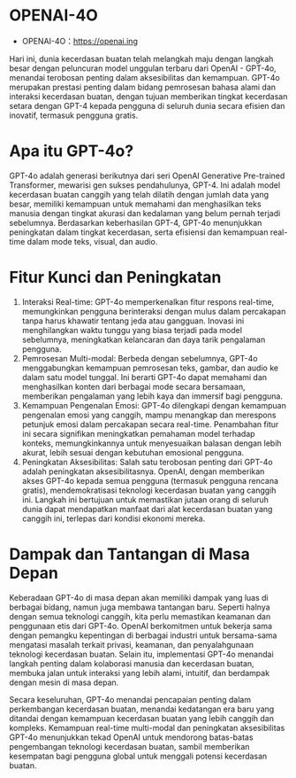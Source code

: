 # OPENAI-4O

- OPENAI-4O：https://openai.ing
  
Hari ini, dunia kecerdasan buatan telah melangkah maju dengan langkah besar dengan peluncuran model unggulan terbaru dari OpenAI - GPT-4o, menandai terobosan penting dalam aksesibilitas dan kemampuan. GPT-4o merupakan prestasi penting dalam bidang pemrosesan bahasa alami dan interaksi kecerdasan buatan, dengan tujuan memberikan tingkat kecerdasan setara dengan GPT-4 kepada pengguna di seluruh dunia secara efisien dan inovatif, termasuk pengguna gratis.

# Apa itu GPT-4o?
GPT-4o adalah generasi berikutnya dari seri OpenAI Generative Pre-trained Transformer, mewarisi gen sukses pendahulunya, GPT-4. Ini adalah model kecerdasan buatan canggih yang telah dilatih dengan jumlah data yang besar, memiliki kemampuan untuk memahami dan menghasilkan teks manusia dengan tingkat akurasi dan kedalaman yang belum pernah terjadi sebelumnya. Berdasarkan keberhasilan GPT-4, GPT-4o menunjukkan peningkatan dalam tingkat kecerdasan, serta efisiensi dan kemampuan real-time dalam mode teks, visual, dan audio.

# Fitur Kunci dan Peningkatan
1. Interaksi Real-time: GPT-4o memperkenalkan fitur respons real-time, memungkinkan pengguna berinteraksi dengan mulus dalam percakapan tanpa harus khawatir tentang jeda atau gangguan. Inovasi ini menghilangkan waktu tunggu yang biasa terjadi pada model sebelumnya, meningkatkan kelancaran dan daya tarik pengalaman pengguna.
2. Pemrosesan Multi-modal: Berbeda dengan sebelumnya, GPT-4o menggabungkan kemampuan pemrosesan teks, gambar, dan audio ke dalam satu model tunggal. Ini berarti GPT-4o dapat memahami dan menghasilkan konten dari berbagai mode secara bersamaan, memberikan pengalaman yang lebih kaya dan immersif bagi pengguna.
3. Kemampuan Pengenalan Emosi: GPT-4o dilengkapi dengan kemampuan pengenalan emosi yang canggih, mampu menangkap dan merespons petunjuk emosi dalam percakapan secara real-time. Penambahan fitur ini secara signifikan meningkatkan pemahaman model terhadap konteks, memungkinkannya untuk menyesuaikan balasan dengan lebih akurat, lebih sesuai dengan kebutuhan emosional pengguna.
4. Peningkatan Aksesibilitas: Salah satu terobosan penting dari GPT-4o adalah peningkatan aksesibilitasnya. OpenAI, dengan memberikan akses GPT-4o kepada semua pengguna (termasuk pengguna rencana gratis), mendemokratisasi teknologi kecerdasan buatan yang canggih ini. Langkah ini bertujuan untuk memastikan jutaan orang di seluruh dunia dapat mendapatkan manfaat dari alat kecerdasan buatan yang canggih ini, terlepas dari kondisi ekonomi mereka.

# Dampak dan Tantangan di Masa Depan
Keberadaan GPT-4o di masa depan akan memiliki dampak yang luas di berbagai bidang, namun juga membawa tantangan baru. Seperti halnya dengan semua teknologi canggih, kita perlu memastikan keamanan dan penggunaan etis dari GPT-4o. OpenAI berkomitmen untuk bekerja sama dengan pemangku kepentingan di berbagai industri untuk bersama-sama mengatasi masalah terkait privasi, keamanan, dan penyalahgunaan teknologi kecerdasan buatan. Selain itu, implementasi GPT-4o menandai langkah penting dalam kolaborasi manusia dan kecerdasan buatan, membuka jalan untuk interaksi yang lebih alami, intuitif, dan berdampak dengan mesin di masa depan.

Secara keseluruhan, GPT-4o menandai pencapaian penting dalam perkembangan kecerdasan buatan, menandai kedatangan era baru yang ditandai dengan kemampuan kecerdasan buatan yang lebih canggih dan kompleks. Kemampuan real-time multi-modal dan peningkatan aksesibilitas GPT-4o menunjukkan tekad OpenAI untuk mendorong batas-batas pengembangan teknologi kecerdasan buatan, sambil memberikan kesempatan bagi pengguna global untuk menggali potensi kecerdasan buatan.
